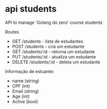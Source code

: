 # api students

API to manage 'Golang do zero' course students

Routes

- GET /students - lista de estudantes
- POST /students - cria um estudante
- GET /students/:id - retorna um estudante
- PUT /students/:id - atualiza um estudante
- DELETE /students/:id - deleta um estudante

Informação de estuante:
- name (string)
- CPF (int)
- Email (string)
- Age (int)
- Active (bool)
